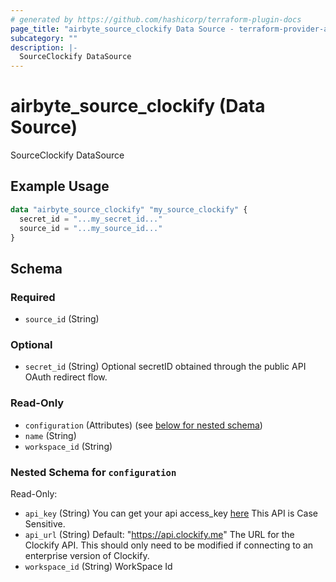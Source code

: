```yaml
---
# generated by https://github.com/hashicorp/terraform-plugin-docs
page_title: "airbyte_source_clockify Data Source - terraform-provider-airbyte"
subcategory: ""
description: |-
  SourceClockify DataSource
---
```


# airbyte_source_clockify (Data Source)

SourceClockify DataSource

## Example Usage

```terraform
data "airbyte_source_clockify" "my_source_clockify" {
  secret_id = "...my_secret_id..."
  source_id = "...my_source_id..."
}
```

<!-- schema generated by tfplugindocs -->
## Schema

### Required

- `source_id` (String)

### Optional

- `secret_id` (String) Optional secretID obtained through the public API OAuth redirect flow.

### Read-Only

- `configuration` (Attributes) (see [below for nested schema](#nestedatt--configuration))
- `name` (String)
- `workspace_id` (String)

<a id="nestedatt--configuration"></a>
### Nested Schema for `configuration`

Read-Only:

- `api_key` (String) You can get your api access_key <a href="https://app.clockify.me/user/settings">here</a> This API is Case Sensitive.
- `api_url` (String) Default: "https://api.clockify.me"
The URL for the Clockify API. This should only need to be modified if connecting to an enterprise version of Clockify.
- `workspace_id` (String) WorkSpace Id


